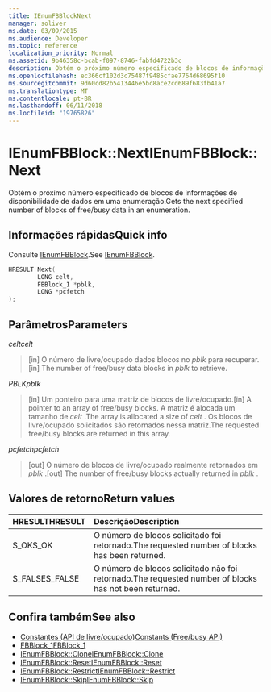 ```yaml
---
title: IEnumFBBlockNext
manager: soliver
ms.date: 03/09/2015
ms.audience: Developer
ms.topic: reference
localization_priority: Normal
ms.assetid: 9b46358c-bcab-f097-8746-fabfd4722b3c
description: Obtém o próximo número especificado de blocos de informações de disponibilidade de dados em uma enumeração.
ms.openlocfilehash: ec366cf102d3c75487f9485cfae7764d68695f10
ms.sourcegitcommit: 9d60cd82b5413446e5bc8ace2cd689f683fb41a7
ms.translationtype: MT
ms.contentlocale: pt-BR
ms.lasthandoff: 06/11/2018
ms.locfileid: "19765826"
---
```

# <a name="ienumfbblocknext"></a><span data-ttu-id="afdc5-103">IEnumFBBlock::Next</span><span class="sxs-lookup"><span data-stu-id="afdc5-103">IEnumFBBlock::Next</span></span>

<span data-ttu-id="afdc5-104">Obtém o próximo número especificado de blocos de informações de disponibilidade de dados em uma enumeração.</span><span class="sxs-lookup"><span data-stu-id="afdc5-104">Gets the next specified number of blocks of free/busy data in an enumeration.</span></span>
  
## <a name="quick-info"></a><span data-ttu-id="afdc5-105">Informações rápidas</span><span class="sxs-lookup"><span data-stu-id="afdc5-105">Quick info</span></span>

<span data-ttu-id="afdc5-106">Consulte [IEnumFBBlock](ienumfbblock.md).</span><span class="sxs-lookup"><span data-stu-id="afdc5-106">See [IEnumFBBlock](ienumfbblock.md).</span></span>
  
```cpp
HRESULT Next(  
        LONG celt,
        FBBlock_1 *pblk,
        LONG *pcfetch
);
```

## <a name="parameters"></a><span data-ttu-id="afdc5-107">Parâmetros</span><span class="sxs-lookup"><span data-stu-id="afdc5-107">Parameters</span></span>

<span data-ttu-id="afdc5-108">_celt_</span><span class="sxs-lookup"><span data-stu-id="afdc5-108">_celt_</span></span>
  
> <span data-ttu-id="afdc5-109">[in] O número de livre/ocupado dados blocos no *pblk* para recuperar.</span><span class="sxs-lookup"><span data-stu-id="afdc5-109">[in] The number of free/busy data blocks in  *pblk*  to retrieve.</span></span> 
    
<span data-ttu-id="afdc5-110">_PBLK_</span><span class="sxs-lookup"><span data-stu-id="afdc5-110">_pblk_</span></span>
  
> <span data-ttu-id="afdc5-111">[in] Um ponteiro para uma matriz de blocos de livre/ocupado.</span><span class="sxs-lookup"><span data-stu-id="afdc5-111">[in] A pointer to an array of free/busy blocks.</span></span> <span data-ttu-id="afdc5-112">A matriz é alocada um tamanho de *celt* .</span><span class="sxs-lookup"><span data-stu-id="afdc5-112">The array is allocated a size of  *celt*  .</span></span> <span data-ttu-id="afdc5-113">Os blocos de livre/ocupado solicitados são retornados nessa matriz.</span><span class="sxs-lookup"><span data-stu-id="afdc5-113">The requested free/busy blocks are returned in this array.</span></span> 
    
<span data-ttu-id="afdc5-114">_pcfetch_</span><span class="sxs-lookup"><span data-stu-id="afdc5-114">_pcfetch_</span></span>
  
> <span data-ttu-id="afdc5-115">[out] O número de blocos de livre/ocupado realmente retornados em *pblk* .</span><span class="sxs-lookup"><span data-stu-id="afdc5-115">[out] The number of free/busy blocks actually returned in  *pblk*  .</span></span> 
    
## <a name="return-values"></a><span data-ttu-id="afdc5-116">Valores de retorno</span><span class="sxs-lookup"><span data-stu-id="afdc5-116">Return values</span></span>

|<span data-ttu-id="afdc5-117">**HRESULT**</span><span class="sxs-lookup"><span data-stu-id="afdc5-117">**HRESULT**</span></span>|<span data-ttu-id="afdc5-118">**Descrição**</span><span class="sxs-lookup"><span data-stu-id="afdc5-118">**Description**</span></span>|
|:-----|:-----|
|<span data-ttu-id="afdc5-119">S_OK</span><span class="sxs-lookup"><span data-stu-id="afdc5-119">S_OK</span></span>  <br/> |<span data-ttu-id="afdc5-120">O número de blocos solicitado foi retornado.</span><span class="sxs-lookup"><span data-stu-id="afdc5-120">The requested number of blocks has been returned.</span></span>  <br/> |
|<span data-ttu-id="afdc5-121">S_FALSE</span><span class="sxs-lookup"><span data-stu-id="afdc5-121">S_FALSE</span></span>  <br/> |<span data-ttu-id="afdc5-122">O número de blocos solicitado não foi retornado.</span><span class="sxs-lookup"><span data-stu-id="afdc5-122">The requested number of blocks has not been returned.</span></span>  <br/> |
   
## <a name="see-also"></a><span data-ttu-id="afdc5-123">Confira também</span><span class="sxs-lookup"><span data-stu-id="afdc5-123">See also</span></span>

- [<span data-ttu-id="afdc5-124">Constantes (API de livre/ocupado)</span><span class="sxs-lookup"><span data-stu-id="afdc5-124">Constants (Free/busy API)</span></span>](constants-free-busy-api.md)  
- [<span data-ttu-id="afdc5-125">FBBlock_1</span><span class="sxs-lookup"><span data-stu-id="afdc5-125">FBBlock_1</span></span>](fbblock_1.md)  
- [<span data-ttu-id="afdc5-126">IEnumFBBlock::Clone</span><span class="sxs-lookup"><span data-stu-id="afdc5-126">IEnumFBBlock::Clone</span></span>](ienumfbblock-clone.md)  
- [<span data-ttu-id="afdc5-127">IEnumFBBlock::Reset</span><span class="sxs-lookup"><span data-stu-id="afdc5-127">IEnumFBBlock::Reset</span></span>](ienumfbblock-reset.md)  
- [<span data-ttu-id="afdc5-128">IEnumFBBlock::Restrict</span><span class="sxs-lookup"><span data-stu-id="afdc5-128">IEnumFBBlock::Restrict</span></span>](ienumfbblock-restrict.md)  
- [<span data-ttu-id="afdc5-129">IEnumFBBlock::Skip</span><span class="sxs-lookup"><span data-stu-id="afdc5-129">IEnumFBBlock::Skip</span></span>](ienumfbblock-skip.md)

